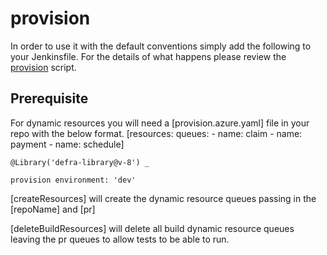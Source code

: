 # provision

In order to use it with the default conventions simply add the following to
your Jenkinsfile.
For the details of what happens please review the
[provision](provision.groovy) script.

## Prerequisite
For dynamic resources you will need a [provision.azure.yaml] file in your repo with the below format.
[resources:
  queues:
    - name: claim
    - name: payment
    - name: schedule]


```
@Library('defra-library@v-8') _

provision environment: 'dev'
```
[createResources] will create the dynamic resource queues passing in the [repoName] and [pr]

[deleteBuildResources] will delete all build dynamic resource queues leaving the pr queues to allow tests to be able to run.